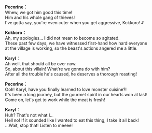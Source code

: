 # 

  
**Pecorine：**  
Whew, we got him good this time!  
Him and his whole gang of thieves!  
I've gotta say, you're even cuter when you get aggressive, Kokkoro! ♪  
  
**Kokkoro：**  
Ah, my apologies... I did not mean to become so agitated.  
These past few days, we have witnessed first-hand how hard everyone  
at the village is working, so the beast's actions angered me a little.  
  
**Karyl：**  
Ah well, that should all be over now.  
So, about this villain! What're we gonna do with him?  
After all the trouble he's caused, he deserves a thorough roasting!  
  
**Pecorine：**  
Ooh! Karyl, have you finally learned to love monster cuisine?!  
It's been a long journey, but the gourmet spirit in our hearts won at last!  
Come on, let's get to work while the meat is fresh!  
  
**Karyl：**  
Huh? That's not what I...  
Hell no! If it sounded like I wanted to eat this thing, I take it all back!  
...Wait, stop that! Listen to meeee!  

